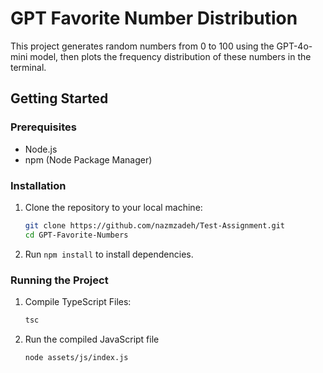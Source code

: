 # GPT Favorite Number Distribution

This project generates random numbers from 0 to 100 using the GPT-4o-mini model, then plots the frequency distribution of these numbers in the terminal.


## Getting Started

### Prerequisites

- Node.js
- npm (Node Package Manager)

### Installation

1. Clone the repository to your local machine:
   ```bash
   git clone https://github.com/nazmzadeh/Test-Assignment.git
   cd GPT-Favorite-Numbers
2. Run `npm install` to install dependencies.

### Running the Project

1. Compile TypeScript Files:
   ```bash
   tsc
2. Run the compiled JavaScript file
   ```bash
   node assets/js/index.js
